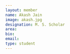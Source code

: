 ```yaml
---
layout: member
name: Akash Jain
image: akash.jpg
designation: M. S. Scholar
area:
bio:
email:
type: student
---
```

